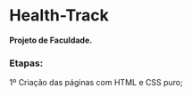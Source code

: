 # Health-Track

**Projeto de Faculdade.** 

### Etapas:

1º Criação das páginas com HTML e CSS puro;
